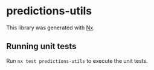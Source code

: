 # predictions-utils

This library was generated with [Nx](https://nx.dev).

## Running unit tests

Run `nx test predictions-utils` to execute the unit tests.
